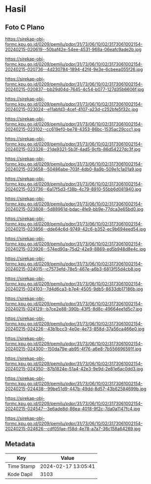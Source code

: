 # Hasil

## Foto C Plano

https://sirekap-obj-formc.kpu.go.id/0209/pemilu/pdpr/31/73/06/10/02/3173061002154-20240215-020619--50baf42e-54ee-4531-968a-06eafc9ade2b.jpg

https://sirekap-obj-formc.kpu.go.id/0209/pemilu/pdpr/31/73/06/10/02/3173061002154-20240215-020736--4d230784-1894-42f4-9e3e-6cbeea055f26.jpg

https://sirekap-obj-formc.kpu.go.id/0209/pemilu/pdpr/31/73/06/10/02/3173061002154-20240215-020837--bb29d04d-7645-4c54-b077-127d35b6606f.jpg

https://sirekap-obj-formc.kpu.go.id/0209/pemilu/pdpr/31/73/06/10/02/3173061002154-20240215-023024--e11abfd3-4cef-4107-a23d-c252bfe5f32c.jpg

https://sirekap-obj-formc.kpu.go.id/0209/pemilu/pdpr/31/73/06/10/02/3173061002154-20240215-023102--cc619ef0-be78-4353-86bc-1535ac29ccc1.jpg

https://sirekap-obj-formc.kpu.go.id/0209/pemilu/pdpr/31/73/06/10/02/3173061002154-20240215-023326--21de9321-5b3f-4ad5-9cfb-86d54227dc3f.jpg

https://sirekap-obj-formc.kpu.go.id/0209/pemilu/pdpr/31/73/06/10/02/3173061002154-20240215-023658--50486abe-703f-4db0-8a9b-509e1c1a01a9.jpg

https://sirekap-obj-formc.kpu.go.id/0209/pemilu/pdpr/31/73/06/10/02/3173061002154-20240215-023736--6a17f5d3-f38b-4c79-8910-55bb6d081940.jpg

https://sirekap-obj-formc.kpu.go.id/0209/pemilu/pdpr/31/73/06/10/02/3173061002154-20240215-023808--5d88961d-bdac-4fe9-bb9e-77dca3e65bd0.jpg

https://sirekap-obj-formc.kpu.go.id/0209/pemilu/pdpr/31/73/06/10/02/3173061002154-20240215-023856--dde64c6d-9749-42c6-b352-ec9b694eed54.jpg

https://sirekap-obj-formc.kpu.go.id/0209/pemilu/pdpr/31/73/06/10/02/3173061002154-20240215-023926--574ed90a-75d2-42e9-8869-ed5b948d8e4c.jpg

https://sirekap-obj-formc.kpu.go.id/0209/pemilu/pdpr/31/73/06/10/02/3173061002154-20240215-024015--c7573efd-78e5-467e-a6b3-6813f55d4cb8.jpg

https://sirekap-obj-formc.kpu.go.id/0209/pemilu/pdpr/31/73/06/10/02/3173061002154-20240215-024103--7d4d6ca3-b7e4-4505-9db5-8633db17186b.jpg

https://sirekap-obj-formc.kpu.go.id/0209/pemilu/pdpr/31/73/06/10/02/3173061002154-20240215-024129--b7ce2e88-390b-43f5-8d8c-49664ee1d5c7.jpg

https://sirekap-obj-formc.kpu.go.id/0209/pemilu/pdpr/31/73/06/10/02/3173061002154-20240215-024226--43b1bcc3-4e0e-4e73-858d-37a56ca466e0.jpg

https://sirekap-obj-formc.kpu.go.id/0209/pemilu/pdpr/31/73/06/10/02/3173061002154-20240215-024300--150da79e-ab95-4f76-a6e8-7b556696591f.jpg

https://sirekap-obj-formc.kpu.go.id/0209/pemilu/pdpr/31/73/06/10/02/3173061002154-20240215-024350--87b1824e-51a4-42e3-9e9d-2e81e6ac0dd3.jpg

https://sirekap-obj-formc.kpu.go.id/0209/pemilu/pdpr/31/73/06/10/02/3173061002154-20240215-024438--99be51d9-447b-49dd-8d57-43b62584699b.jpg

https://sirekap-obj-formc.kpu.go.id/0209/pemilu/pdpr/31/73/06/10/02/3173061002154-20240215-024547--3e6ade8d-86ea-4018-9f2c-7da0a1147fc4.jpg

https://sirekap-obj-formc.kpu.go.id/0209/pemilu/pdpr/31/73/06/10/02/3173061002154-20240215-024626--cdf05fae-f58d-4e78-a7a7-36c158a64269.jpg


## Metadata

| Key        | Value               |
| ---------- | ------------------- |
| Time Stamp | 2024-02-17 13:05:41 |
| Kode Dapil | 3103                |



